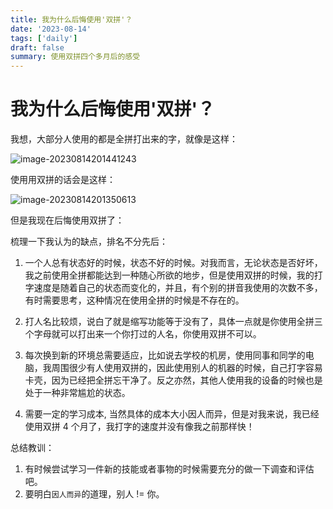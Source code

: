 ```yaml
---
title: 我为什么后悔使用'双拼'？
date: '2023-08-14'
tags: ['daily']
draft: false
summary: 使用双拼四个多月后的感受
---
```


# 我为什么后悔使用'双拼'？

我想，大部分人使用的都是全拼打出来的字，就像是这样：

![image-20230814201441243](https://xiaozhublog.oss-cn-qingdao.aliyuncs.com/myblogimg/image-20230814201441243.png)

使用用双拼的话会是这样：

![image-20230814201350613](https://xiaozhublog.oss-cn-qingdao.aliyuncs.com/myblogimg/image-20230814201350613.png)

但是我现在后悔使用双拼了：

梳理一下我认为的缺点，排名不分先后：

1. 一个人总有状态好的时候，状态不好的时候。对我而言，无论状态是否好坏，我之前使用全拼都能达到一种随心所欲的地步，但是使用双拼的时候，我的打字速度是随着自己的状态而变化的，并且，有个别的拼音我使用的次数不多，有时需要思考，这种情况在使用全拼的时候是不存在的。

2. 打人名比较烦，说白了就是缩写功能等于没有了，具体一点就是你使用全拼三个字母就可以打出来一个你打过的人名，你使用双拼不可以。

3. 每次换到新的环境总需要适应，比如说去学校的机房，使用同事和同学的电脑，我周围很少有人使用双拼的，因此使用别人的机器的时候，自己打字容易卡壳，因为已经把全拼忘干净了。反之亦然，其他人使用我的设备的时候也是处于一种非常尴尬的状态。

4. 需要一定的学习成本, 当然具体的成本大小因人而异，但是对我来说，我已经使用双拼 4 个月了，我打字的速度并没有像我之前那样快！

总结教训：

1. 有时候尝试学习一件新的技能或者事物的时候需要充分的做一下调查和评估吧。
2. 要明白`因人而异`的道理，别人 != 你。
